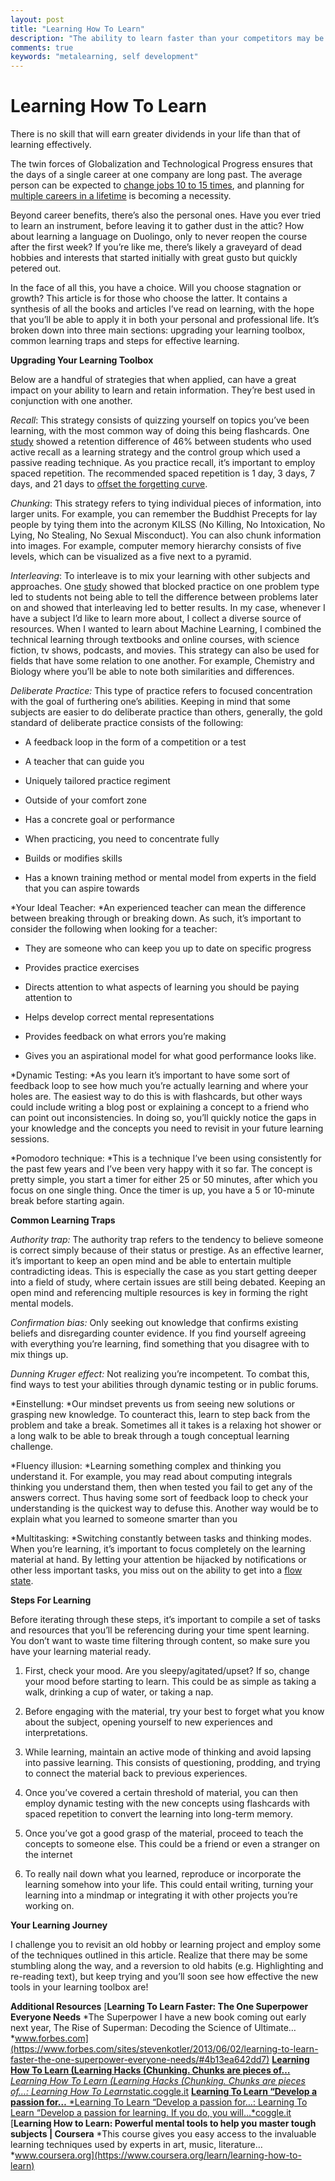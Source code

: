```yaml
---
layout: post
title: "Learning How To Learn"
description: "The ability to learn faster than your competitors may be the only sustainable competitive advantage"
comments: true
keywords: "metalearning, self development"
---
```


# Learning How To Learn



There is no skill that will earn greater dividends in your life than that of learning effectively.

The twin forces of Globalization and Technological Progress ensures that the days of a single career at one company are long past. The average person can be expected to [change jobs 10 to 15 times](https://www.thebalancecareers.com/how-often-do-people-change-jobs-2060467), and planning for[ multiple careers in a lifetime](https://www.ft.com/content/0151d2fe-868a-11e7-8bb1-5ba57d47eff7) is becoming a necessity.

Beyond career benefits, there’s also the personal ones. Have you ever tried to learn an instrument, before leaving it to gather dust in the attic? How about learning a language on Duolingo, only to never reopen the course after the first week? If you’re like me, there’s likely a graveyard of dead hobbies and interests that started initially with great gusto but quickly petered out.

In the face of all this, you have a choice. Will you choose stagnation or growth? This article is for those who choose the latter. It contains a synthesis of all the books and articles I’ve read on learning, with the hope that you’ll be able to apply it in both your personal and professional life. It’s broken down into three main sections: upgrading your learning toolbox, common learning traps and steps for effective learning.

**Upgrading Your Learning Toolbox**

Below are a handful of strategies that when applied, can have a great impact on your ability to learn and retain information. They’re best used in conjunction with one another.

*Recall*: This strategy consists of quizzing yourself on topics you’ve been learning, with the most common way of doing this being flashcards. One [study](http://learninglab.psych.purdue.edu/downloads/2008_Karpicke_Roediger_Science.pdf) showed a retention difference of 46% between students who used active recall as a learning strategy and the control group which used a passive reading technique. As you practice recall, it’s important to employ spaced repetition. The recommended spaced repetition is 1 day, 3 days, 7 days, and 21 days to [offset the forgetting curve](https://qz.com/1213768/the-forgetting-curve-explains-why-humans-struggle-to-memorize/).

*Chunking*: This strategy refers to tying individual pieces of information, into larger units. For example, you can remember the Buddhist Precepts for lay people by tying them into the acronym KILSS (No Killing, No Intoxication, No Lying, No Stealing, No Sexual Misconduct). You can also chunk information into images. For example, computer memory hierarchy consists of five levels, which can be visualized as a five next to a pyramid.

*Interleaving*: To interleave is to mix your learning with other subjects and approaches. One [study](https://link.springer.com/article/10.3758/s13421-012-0272-7) showed that blocked practice on one problem type led to students not being able to tell the difference between problems later on and showed that interleaving led to better results. In my case, whenever I have a subject I’d like to learn more about, I collect a diverse source of resources. When I wanted to learn about Machine Learning, I combined the technical learning through textbooks and online courses, with science fiction, tv shows, podcasts, and movies. This strategy can also be used for fields that have some relation to one another. For example, Chemistry and Biology where you’ll be able to note both similarities and differences.

*Deliberate Practice:* This type of practice refers to focused concentration with the goal of furthering one’s abilities. Keeping in mind that some subjects are easier to do deliberate practice than others, generally, the gold standard of deliberate practice consists of the following:

* A feedback loop in the form of a competition or a test

* A teacher that can guide you

* Uniquely tailored practice regiment

* Outside of your comfort zone

* Has a concrete goal or performance

* When practicing, you need to concentrate fully

* Builds or modifies skills

* Has a known training method or mental model from experts in the field that you can aspire towards

*Your Ideal Teacher: *An experienced teacher can mean the difference between breaking through or breaking down. As such, it’s important to consider the following when looking for a teacher:

* They are someone who can keep you up to date on specific progress

* Provides practice exercises

* Directs attention to what aspects of learning you should be paying attention to

* Helps develop correct mental representations

* Provides feedback on what errors you’re making

* Gives you an aspirational model for what good performance looks like.

*Dynamic Testing: *As you learn it’s important to have some sort of feedback loop to see how much you’re actually learning and where your holes are. The easiest way to do this is with flashcards, but other ways could include writing a blog post or explaining a concept to a friend who can point out inconsistencies. In doing so, you’ll quickly notice the gaps in your knowledge and the concepts you need to revisit in your future learning sessions.

*Pomodoro technique: *This is a technique I’ve been using consistently for the past few years and I’ve been very happy with it so far. The concept is pretty simple, you start a timer for either 25 or 50 minutes, after which you focus on one single thing. Once the timer is up, you have a 5 or 10-minute break before starting again.

**Common Learning Traps**

*Authority trap:* The authority trap refers to the tendency to believe someone is correct simply because of their status or prestige. As an effective learner, it’s important to keep an open mind and be able to entertain multiple contradicting ideas. This is especially the case as you start getting deeper into a field of study, where certain issues are still being debated. Keeping an open mind and referencing multiple resources is key in forming the right mental models.

*Confirmation bias:* Only seeking out knowledge that confirms existing beliefs and disregarding counter evidence. If you find yourself agreeing with everything you’re learning, find something that you disagree with to mix things up.

*Dunning Kruger effect:* Not realizing you’re incompetent. To combat this, find ways to test your abilities through dynamic testing or in public forums.

*Einstellung: *Our mindset prevents us from seeing new solutions or grasping new knowledge. To counteract this, learn to step back from the problem and take a break. Sometimes all it takes is a relaxing hot shower or a long walk to be able to break through a tough conceptual learning challenge.

*Fluency illusion: *Learning something complex and thinking you understand it. For example, you may read about computing integrals thinking you understand them, then when tested you fail to get any of the answers correct. Thus having some sort of feedback loop to check your understanding is the quickest way to defuse this. Another way would be to explain what you learned to someone smarter than you

*Multitasking: *Switching constantly between tasks and thinking modes. When you’re learning, it’s important to focus completely on the learning material at hand. By letting your attention be hijacked by notifications or other less important tasks, you miss out on the ability to get into a [flow state](https://en.wikipedia.org/wiki/Flow_(psychology)).

**Steps For Learning**

Before iterating through these steps, it’s important to compile a set of tasks and resources that you’ll be referencing during your time spent learning. You don’t want to waste time filtering through content, so make sure you have your learning material ready.

1. First, check your mood. Are you sleepy/agitated/upset? If so, change your mood before starting to learn. This could be as simple as taking a walk, drinking a cup of water, or taking a nap.

1. Before engaging with the material, try your best to forget what you know about the subject, opening yourself to new experiences and interpretations.

1. While learning, maintain an active mode of thinking and avoid lapsing into passive learning. This consists of questioning, prodding, and trying to connect the material back to previous experiences.

1. Once you’ve covered a certain threshold of material, you can then employ dynamic testing with the new concepts using flashcards with spaced repetition to convert the learning into long-term memory.

1. Once you’ve got a good grasp of the material, proceed to teach the concepts to someone else. This could be a friend or even a stranger on the internet

1. To really nail down what you learned, reproduce or incorporate the learning somehow into your life. This could entail writing, turning your learning into a mindmap or integrating it with other projects you’re working on.

**Your Learning Journey**

I challenge you to revisit an old hobby or learning project and employ some of the techniques outlined in this article. Realize that there may be some stumbling along the way, and a reversion to old habits (e.g. Highlighting and re-reading text), but keep trying and you’ll soon see how effective the new tools in your learning toolbox are!

**Additional Resources**
[**Learning To Learn Faster: The One Superpower Everyone Needs**
*The Superpower I have a new book coming out early next year, The Rise of Superman: Decoding the Science of Ultimate…*www.forbes.com](https://www.forbes.com/sites/stevenkotler/2013/06/02/learning-to-learn-faster-the-one-superpower-everyone-needs/#4b13ea642dd7)
[**Learning How To Learn (Learning Hacks (Chunking. Chunks are pieces of…**
*Learning How To Learn (Learning Hacks (Chunking. Chunks are pieces of…: Learning How To Learn*static.coggle.it](https://static.coggle.it/diagram/WMbg3JvOtwABM9gV/t/learning-how-to-learn)
[**Learning To Learn “Develop a passion for…**
*Learning To Learn “Develop a passion for…: Learning To Learn “Develop a passion for learning. If you do, you will…*coggle.it](https://coggle.it/diagram/V83cTEMcVU1E-DGf/t/learning-to-learn-cease-to-grow-%E2%80%9D/c52462e2ac70ccff427070e1cf650eacdbe1cf06cd0eb9f0013dc53a2079cc8a)
[**Learning How to Learn: Powerful mental tools to help you master tough subjects | Coursera**
*This course gives you easy access to the invaluable learning techniques used by experts in art, music, literature…*www.coursera.org](https://www.coursera.org/learn/learning-how-to-learn)
